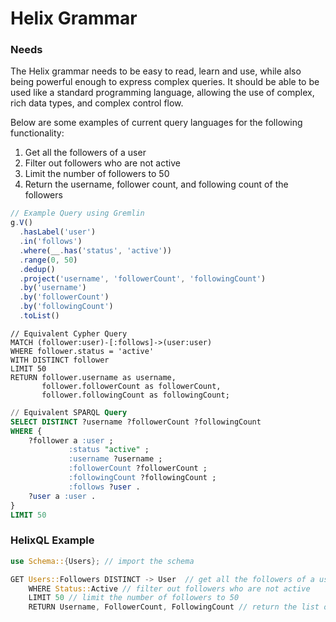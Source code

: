 # Helix Grammar

### Needs

The Helix grammar needs to be easy to read, learn and use, while also being powerful enough to express complex queries. It should be able to be used like a standard programming language, allowing the use of complex, rich data types, and complex control flow.

Below are some examples of current query languages for the following functionality: 
1. Get all the followers of a user
2. Filter out followers who are not active
3. Limit the number of followers to 50
4. Return the username, follower count, and following count of the followers

```javascript
// Example Query using Gremlin
g.V()
  .hasLabel('user')
  .in('follows')
  .where(__.has('status', 'active'))
  .range(0, 50)
  .dedup()
  .project('username', 'followerCount', 'followingCount')
  .by('username')
  .by('followerCount')
  .by('followingCount')
  .toList()
```

```cypher
// Equivalent Cypher Query
MATCH (follower:user)-[:follows]->(user:user)
WHERE follower.status = 'active'
WITH DISTINCT follower
LIMIT 50
RETURN follower.username as username,
       follower.followerCount as followerCount,
       follower.followingCount as followingCount;
```

```sql
// Equivalent SPARQL Query
SELECT DISTINCT ?username ?followerCount ?followingCount
WHERE {
    ?follower a :user ;
             :status "active" ;
             :username ?username ;
             :followerCount ?followerCount ;
             :followingCount ?followingCount ;
             :follows ?user .
    ?user a :user .
}
LIMIT 50
```

### HelixQL Example
    
```rust
use Schema::{Users}; // import the schema

GET Users::Followers DISTINCT -> User  // get all the followers of a user returning the user
    WHERE Status::Active // filter out followers who are not active
    LIMIT 50 // limit the number of followers to 50 
    RETURN Username, FollowerCount, FollowingCount // return the list of nodes as the following fields
```